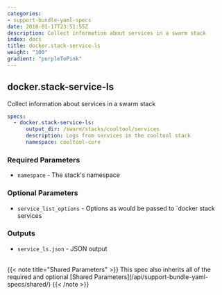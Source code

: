 ```yaml
---
categories:
- support-bundle-yaml-specs
date: 2018-01-17T23:51:55Z
description: Collect information about services in a swarm stack
index: docs
title: docker.stack-service-ls
weight: "100"
gradient: "purpleToPink"
---
```


## docker.stack-service-ls

Collect information about services in a swarm stack


```yaml
specs:
  - docker.stack-service-ls:
      output_dir: /swarm/stacks/cooltool/services
      description: Logs from services in the cooltool stack
      namespace: cooltool-core
```


### Required Parameters


- `namespace` - The stack's namespace



### Optional Parameters


- `service_list_options` - Options as would be passed to `docker stack services



### Outputs

    
- `service_ls.json` - JSON output


<br>
{{< note title="Shared Parameters" >}}
This spec also inherits all of the required and optional [Shared Parameters](/api/support-bundle-yaml-specs/shared/)
{{< /note >}}

    